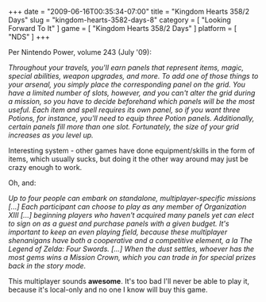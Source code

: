 +++
date = "2009-06-16T00:35:34-07:00"
title = "Kingdom Hearts 358/2 Days"
slug = "kingdom-hearts-3582-days-8"
category = [ "Looking Forward To It" ]
game = [ "Kingdom Hearts 358/2 Days" ]
platform = [ "NDS" ]
+++

Per Nintendo Power, volume 243 (July '09):

<i>Throughout your travels, you'll earn panels that represent items, magic, special abilities, weapon upgrades, and more.  To add one of those things to your arsenal, you simply place the corresponding panel on the grid.  You have a limited number of slots, however, and you can't alter the grid during a mission, so you have to decide beforehand which panels will be the most useful.  Each item and spell requires its own panel, so if you want three Potions, for instance, you'll need to equip three Potion panels.  Additionally, certain panels fill more than one slot.  Fortunately, the size of your grid increases as you level up.</i>

Interesting system - other games have done equipment/skills in the form of items, which usually sucks, but doing it the other way around may just be crazy enough to work.

Oh, and:

<i>Up to four people can embark on standalone, multiplayer-specific missions [...]  Each participant can choose to play as any member of Organization XIII [...] beginning players who haven't acquired many panels yet can elect to sign on as a guest and purchase panels with a given budget.  It's important to keep an even playing field, because these multiplayer shenanigans have both a cooperative and a competitive element, a la The Legend of Zelda: Four Swords.  [...]  When the dust settles, whoever has the most gems wins a Mission Crown, which you can trade in for special prizes back in the story mode.</i>

This multiplayer sounds <b>awesome</b>.  It's too bad I'll never be able to play it, because it's local-only and no one I know will buy this game.
